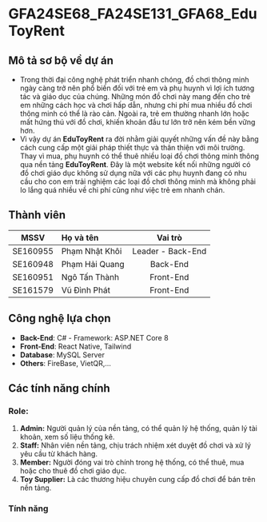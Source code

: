# GFA24SE68_FA24SE131_GFA68_EduToyRent

## Mô tả sơ bộ về dự án
- Trong thời đại công nghệ phát triển nhanh chóng, đồ chơi thông minh ngày càng trở nên phổ biến đối với trẻ em và phụ huynh vì lợi ích tương tác và giáo dục của chúng. Những món đồ chơi này mang đến cho trẻ em những cách học và chơi hấp dẫn, nhưng chi phí mua nhiều đồ chơi thông minh có thể là rào cản. Ngoài ra, trẻ em thường nhanh lớn hoặc mất hứng thú với đồ chơi, khiến khoản đầu tư lớn trở nên kém bền vững hơn.
- Vì vậy dự án **EduToyRent** ra đời nhằm giải quyết những vấn đề này bằng cách cung cấp một giải pháp thiết thực và thân thiện với môi trường. Thay vì mua, phụ huynh có thể thuê nhiều loại đồ chơi thông minh thông qua nền tảng **EduToyRent**. Đây là một website kết nối những người có đồ chơi giáo dục không sử dụng nữa với các phụ huynh đang có nhu cầu cho con em trải nghiệm các loại đồ chơi thông minh mà không phải lo lắng quá nhiều về chi phí cũng như việc trẻ em nhanh chán.

## Thành viên
|MSSV|Họ và tên|Vai trò|
|:--:|:--------|:--------:|
|SE160955|Phạm Nhật Khôi|Leader - Back-End|
|SE160948|Phạm Hải Quang|Back-End|
|SE160951|Ngô Tấn Thành|Front-End|
|SE161579|Vũ Đình Phát|Front-End|

## Công nghệ lựa chọn
- **Back-End**: C# - Framework: ASP.NET Core 8 
- **Front-End**: React Native, Tailwind
- **Database**: MySQL Server
- **Others**: FireBase, VietQR,...

## Các tính năng chính
### Role:
1. **Admin:** Người quản lý của nền tảng, có thể quản lý hệ thống, quản lý tài khoản, xem số liệu thống kê.
2. **Staff:** Nhân viên nền tảng, chịu trách nhiệm xét duyệt đồ chơi và xử lý yêu cầu từ khách hàng.
3. **Member:** Người đóng vai trò chính trong hệ thống, có thể thuê, mua hoặc cho thuê đồ chơi giáo dục.
4. **Toy Supplier:** Là các thương hiệu chuyên cung cấp đồ chơi để bán trên nền tảng.
### Tính năng
